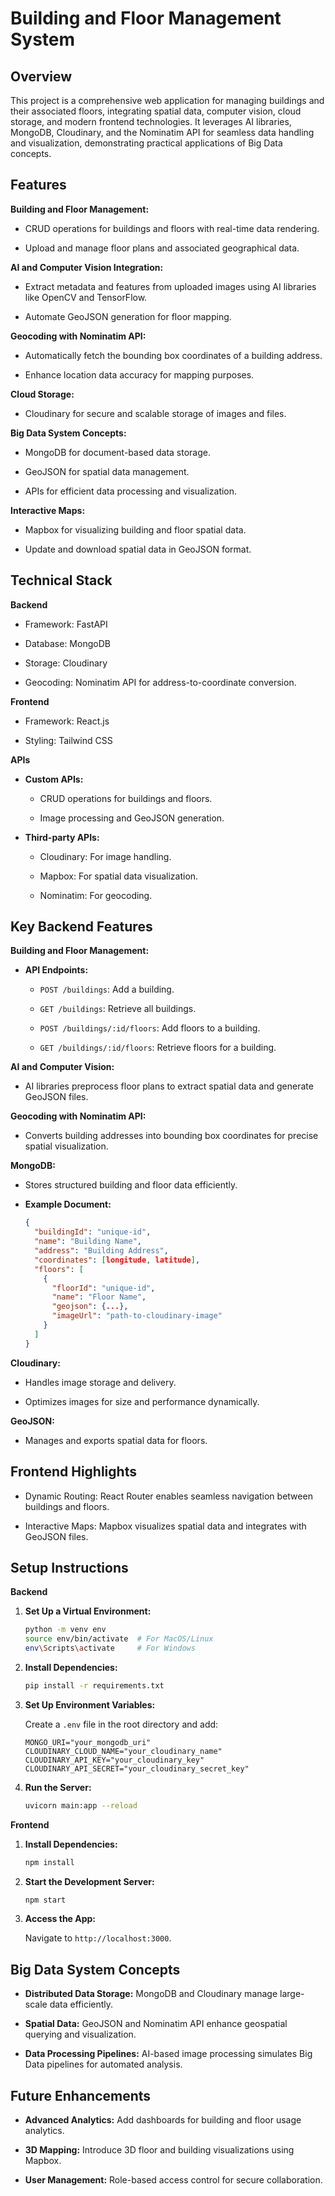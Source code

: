 # Building and Floor Management System

## Overview

This project is a comprehensive web application for managing buildings and their associated floors, integrating spatial data, computer vision, cloud storage, and modern frontend technologies. It leverages AI libraries, MongoDB, Cloudinary, and the Nominatim API for seamless data handling and visualization, demonstrating practical applications of Big Data concepts.

## Features

**Building and Floor Management:**

*   CRUD operations for buildings and floors with real-time data rendering.
    
*   Upload and manage floor plans and associated geographical data.
    

**AI and Computer Vision Integration:**

*   Extract metadata and features from uploaded images using AI libraries like OpenCV and TensorFlow.
    
*   Automate GeoJSON generation for floor mapping.
    

**Geocoding with Nominatim API:**

*   Automatically fetch the bounding box coordinates of a building address.
    
*   Enhance location data accuracy for mapping purposes.
    

**Cloud Storage:**

*   Cloudinary for secure and scalable storage of images and files.
    

**Big Data System Concepts:**

*   MongoDB for document-based data storage.
    
*   GeoJSON for spatial data management.
    
*   APIs for efficient data processing and visualization.
    

**Interactive Maps:**

*   Mapbox for visualizing building and floor spatial data.
    
*   Update and download spatial data in GeoJSON format.
    

## Technical Stack

**Backend**

*   Framework: FastAPI
    
*   Database: MongoDB
    
*   Storage: Cloudinary
    
*   Geocoding: Nominatim API for address-to-coordinate conversion.
    

**Frontend**

*   Framework: React.js
    
*   Styling: Tailwind CSS
    

**APIs**

*   **Custom APIs:**
    
    *   CRUD operations for buildings and floors.
        
    *   Image processing and GeoJSON generation.
        
*   **Third-party APIs:**
    
    *   Cloudinary: For image handling.
        
    *   Mapbox: For spatial data visualization.
        
    *   Nominatim: For geocoding.
        

## Key Backend Features

**Building and Floor Management:**

*   **API Endpoints:**
    
    *   `POST /buildings`: Add a building.
        
    *   `GET /buildings`: Retrieve all buildings.
        
    *   `POST /buildings/:id/floors`: Add floors to a building.
        
    *   `GET /buildings/:id/floors`: Retrieve floors for a building.
        

**AI and Computer Vision:**

*   AI libraries preprocess floor plans to extract spatial data and generate GeoJSON files.
    

**Geocoding with Nominatim API:**

*   Converts building addresses into bounding box coordinates for precise spatial visualization.
    

**MongoDB:**

*   Stores structured building and floor data efficiently.
    
*   **Example Document:**
    
    ```json
    {
      "buildingId": "unique-id",
      "name": "Building Name",
      "address": "Building Address",
      "coordinates": [longitude, latitude],
      "floors": [
        {
          "floorId": "unique-id",
          "name": "Floor Name",
          "geojson": {...},
          "imageUrl": "path-to-cloudinary-image"
        }
      ]
    }
    ```

**Cloudinary:**

*   Handles image storage and delivery.
    
*   Optimizes images for size and performance dynamically.
    

**GeoJSON:**

*   Manages and exports spatial data for floors.
    

## Frontend Highlights

*   Dynamic Routing: React Router enables seamless navigation between buildings and floors.
    
*   Interactive Maps: Mapbox visualizes spatial data and integrates with GeoJSON files.
    

## Setup Instructions

**Backend**

1.  **Set Up a Virtual Environment:**
    
    ```bash
    python -m venv env
    source env/bin/activate  # For MacOS/Linux
    env\Scripts\activate     # For Windows
    ```
    
2.  **Install Dependencies:**
    
    ```bash
    pip install -r requirements.txt
    ```
    
3.  **Set Up Environment Variables:**
    
    Create a `.env` file in the root directory and add:
    
    ```env
    MONGO_URI="your_mongodb_uri"
    CLOUDINARY_CLOUD_NAME="your_cloudinary_name"
    CLOUDINARY_API_KEY="your_cloudinary_key"
    CLOUDINARY_API_SECRET="your_cloudinary_secret_key"
    ```
    
4.  **Run the Server:**
    
    ```bash
    uvicorn main:app --reload
    ```

**Frontend**

1.  **Install Dependencies:**
    
    ```bash
    npm install
    ```
    
2.  **Start the Development Server:**
    
    ```bash
    npm start
    ```
    
3.  **Access the App:**
    
    Navigate to `http://localhost:3000`.
    

## Big Data System Concepts

*   **Distributed Data Storage:** MongoDB and Cloudinary manage large-scale data efficiently.
    
*   **Spatial Data:** GeoJSON and Nominatim API enhance geospatial querying and visualization.
    
*   **Data Processing Pipelines:** AI-based image processing simulates Big Data pipelines for automated analysis.
    

## Future Enhancements

*   **Advanced Analytics:** Add dashboards for building and floor usage analytics.
    
*   **3D Mapping:** Introduce 3D floor and building visualizations using Mapbox.
    
*   **User Management:** Role-based access control for secure collaboration.
